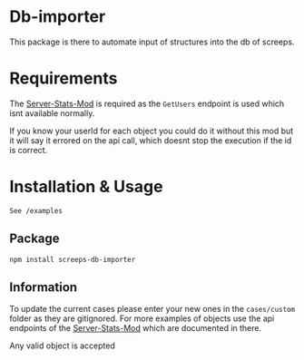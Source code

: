 # Db-importer

This package is there to automate input of structures into the db of screeps.

# Requirements

The [Server-Stats-Mod](https://github.com/The-International-Screeps-Bot/screepsmod-server-stats) is required as the `GetUsers` endpoint is used which isnt available normally. 

If you know your userId for each object you could do it without this mod but it will say it errored on the api call, which doesnt stop the execution if the id is correct.

# Installation & Usage

`See /examples`

## Package

`npm install screeps-db-importer`

## Information

To update the current cases please enter your new ones in the `cases/custom` folder as they are gitignored.
For more examples of objects use the api endpoints of the [Server-Stats-Mod](https://github.com/The-International-Screeps-Bot/screepsmod-server-stats) which are documented in there.

Any valid object is accepted